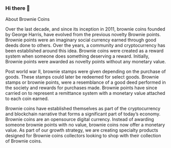 ### Hi there 👋

About Brownie Coins

Over the last decade, and since its inception in 2011, brownie coins founded by George Harris, have evolved from the previous novelty Brownie points. Brownie points were an imaginary social currency earned through good deeds done to others. Over the years, a community and cryptocurrency has been established around this idea. Brownie coins were created as a reward system when someone does something deserving a reward. Initially, Brownie points were awarded as novelty points without any monetary value. 

Post world war II, brownie stamps were given depending on the purchase of goods. These stamps could later be redeemed for select goods. Brownie stamps or brownie points, were a resemblance of a good deed performed in the society and rewards for purchases made. Brownie points have since carried on to represent a remittance system with a monetary value attached to each coin earned.

Brownie coins have established themselves as part of the cryptocurrency and blockchain narrative that forms a significant part of today’s economy. Brownie coins are an opensource digital currency. Instead of awarding someone brownie points with no value, brownie coins now offer a monetary value. As part of our growth strategy, we are creating specialty products designed for Brownie coins collectors looking to shop with their collection of Brownie coins.
